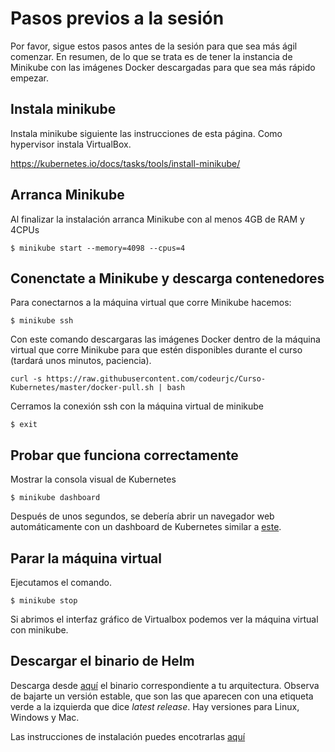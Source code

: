 # Pasos previos a la sesión

Por favor, sigue estos pasos antes de la sesión para que sea más ágil comenzar. En resumen, de lo que se trata es de tener la instancia de Minikube con las imágenes Docker descargadas para que sea más rápido empezar.

## Instala minikube

Instala minikube siguiente las instrucciones de esta página. Como hypervisor instala VirtualBox.

https://kubernetes.io/docs/tasks/tools/install-minikube/

## Arranca Minikube

Al finalizar la instalación arranca Minikube con al menos 4GB de RAM y 4CPUs

`$ minikube start --memory=4098 --cpus=4`

## Conenctate a Minikube y descarga contenedores

Para conectarnos a la máquina virtual que corre Minikube hacemos:

`$ minikube ssh` 

Con este comando descargaras las imágenes Docker dentro de la máquina virtual que corre Minikube para que estén disponibles durante el curso (tardará unos minutos, paciencia).

`curl -s https://raw.githubusercontent.com/codeurjc/Curso-Kubernetes/master/docker-pull.sh | bash`

Cerramos la conexión ssh con la máquina virtual de minikube

`$ exit` 

## Probar que funciona correctamente

Mostrar la consola visual de Kubernetes

`$ minikube dashboard` 

Después de unos segundos, se debería abrir un navegador web automáticamente con un dashboard de Kubernetes similar a [este](https://labs.consol.de/assets/2017-02-10-minikube/kubernetes_dashboard.png).

## Parar la máquina virtual

Ejecutamos el comando.

`$ minikube stop` 

Si abrimos el interfaz gráfico de Virtualbox podemos ver la máquina virtual con minikube.

## Descargar el binario de Helm

Descarga desde [aquí](https://github.com/helm/helm/releases) el binario correspondiente a tu arquitectura. Observa de bajarte un versión estable, que son las que aparecen con una etiqueta verde a la izquierda que dice _latest release_. Hay versiones para Linux, Windows y Mac.

Las instrucciones de instalación puedes encotrarlas [aquí](https://helm.sh/docs/using_helm/#installing-helm)

